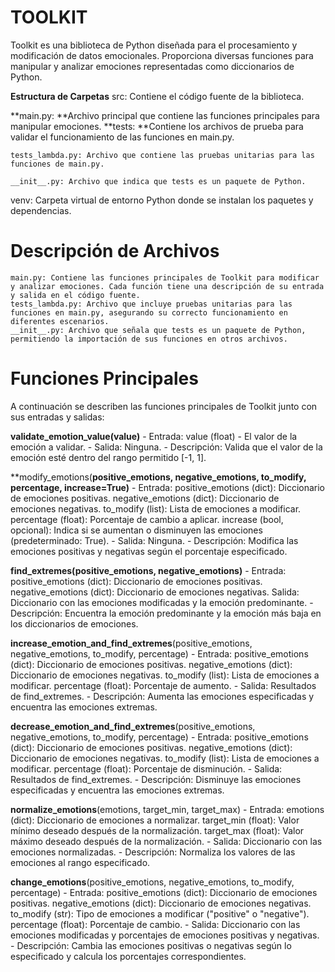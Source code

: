 # TOOLKIT   
  Toolkit es una biblioteca de Python diseñada para el procesamiento y modificación de datos emocionales. Proporciona diversas funciones para manipular y analizar emociones representadas como diccionarios de Python.
  
  **Estructura de Carpetas**
  src: Contiene el código fuente de la biblioteca.
  
  **main.py: **Archivo principal que contiene las funciones principales para manipular emociones.
  **tests: **Contiene los archivos de prueba para validar el funcionamiento de las funciones en main.py.
  
    tests_lambda.py: Archivo que contiene las pruebas unitarias para las funciones de main.py.
    
    __init__.py: Archivo que indica que tests es un paquete de Python.
  
  venv: Carpeta virtual de entorno Python donde se instalan los paquetes y dependencias.
  
  # **Descripción de Archivos**
  
    main.py: Contiene las funciones principales de Toolkit para modificar y analizar emociones. Cada función tiene una descripción de su entrada y salida en el código fuente.
    tests_lambda.py: Archivo que incluye pruebas unitarias para las funciones en main.py, asegurando su correcto funcionamiento en diferentes escenarios.
    __init__.py: Archivo que señala que tests es un paquete de Python, permitiendo la importación de sus funciones en otros archivos.
  
  # **Funciones Principales**
  A continuación se describen las funciones principales de Toolkit junto con sus entradas y salidas:
  
  **validate_emotion_value(value)**
      - Entrada: value (float) - El valor de la emoción a validar.
      - Salida: Ninguna.
      - Descripción: Valida que el valor de la emoción esté dentro del rango permitido [-1, 1].
  
 **modify_emotions(**positive_emotions, negative_emotions, to_modify, percentage, increase=True)**
      - Entrada:
          positive_emotions (dict): Diccionario de emociones positivas.
          negative_emotions (dict): Diccionario de emociones negativas.
          to_modify (list): Lista de emociones a modificar.
          percentage (float): Porcentaje de cambio a aplicar.
          increase (bool, opcional): Indica si se aumentan o disminuyen las emociones (predeterminado: True).
      - Salida: Ninguna.
      - Descripción: Modifica las emociones positivas y negativas según el porcentaje especificado.
  
  **find_extremes(positive_emotions, negative_emotions)**
    - Entrada:
        positive_emotions (dict): Diccionario de emociones positivas.
        negative_emotions (dict): Diccionario de emociones negativas.
      Salida: Diccionario con las emociones modificadas y la emoción predominante.
    - Descripción: Encuentra la emoción predominante y la emoción más baja en los diccionarios de emociones.
  
  **increase_emotion_and_find_extremes**(positive_emotions, negative_emotions, to_modify, percentage)
      - Entrada:
          positive_emotions (dict): Diccionario de emociones positivas.
          negative_emotions (dict): Diccionario de emociones negativas.
          to_modify (list): Lista de emociones a modificar.
          percentage (float): Porcentaje de aumento.
      - Salida: Resultados de find_extremes.
      - Descripción: Aumenta las emociones especificadas y encuentra las emociones extremas.
      
  **decrease_emotion_and_find_extremes**(positive_emotions, negative_emotions, to_modify, percentage)
      - Entrada:
          positive_emotions (dict): Diccionario de emociones positivas.
          negative_emotions (dict): Diccionario de emociones negativas.
          to_modify (list): Lista de emociones a modificar.
          percentage (float): Porcentaje de disminución.
      - Salida: Resultados de find_extremes.
      - Descripción: Disminuye las emociones especificadas y encuentra las emociones extremas.
      
  **normalize_emotions**(emotions, target_min, target_max)
      - Entrada:
        emotions (dict): Diccionario de emociones a normalizar.
        target_min (float): Valor mínimo deseado después de la normalización.
        target_max (float): Valor máximo deseado después de la normalización.
      - Salida: Diccionario con las emociones normalizadas.
      - Descripción: Normaliza los valores de las emociones al rango especificado.
      
  **change_emotions**(positive_emotions, negative_emotions, to_modify, percentage)
      - Entrada:
          positive_emotions (dict): Diccionario de emociones positivas.
          negative_emotions (dict): Diccionario de emociones negativas.
          to_modify (str): Tipo de emociones a modificar ("positive" o "negative").
          percentage (float): Porcentaje de cambio.
      - Salida: Diccionario con las emociones modificadas y porcentajes de emociones positivas y negativas.
      - Descripción: Cambia las emociones positivas o negativas según lo especificado y calcula los porcentajes correspondientes.
